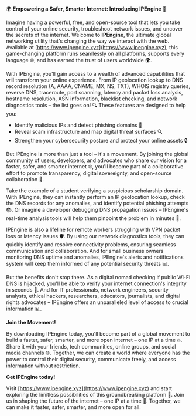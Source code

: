 🌍 **Empowering a Safer, Smarter Internet: Introducing IPEngine** 🚀

Imagine having a powerful, free, and open-source tool that lets you take control of your online security, troubleshoot network issues, and uncover the secrets of the internet. Welcome to **IPEngine**, the ultimate global networking utility that's changing the way we interact with the web. Available at [https://www.ipengine.xyz](https://www.ipengine.xyz), this game-changing platform runs seamlessly on all platforms, supports every language 🌐, and has earned the trust of users worldwide 🌍.

With IPEngine, you'll gain access to a wealth of advanced capabilities that will transform your online experience. From IP geolocation lookup to DNS record resolution (A, AAAA, CNAME, MX, NS, TXT), WHOIS registry queries, reverse DNS, traceroute, port scanning, latency and packet loss analysis, hostname resolution, ASN information, blacklist checking, and network diagnostics tools – the list goes on! 🔍 These features are designed to help you:

* Identify malicious IPs and detect phishing domains 🚨
* Reveal scam infrastructure and map digital threat surfaces 🔍
* Strengthen your cybersecurity posture and protect your online assets 🔒

But IPEngine is more than just a tool – it's a movement. By joining the global community of users, developers, and advocates who share our vision for a faster, safer, and smarter internet 🌐, you'll become part of a collaborative effort to promote transparency, digital sovereignty, and open-source collaboration 🔑.

Take the example of a student verifying a suspicious scholarship domain. With IPEngine, they can instantly perform an IP geolocation lookup, check the DNS records for any anomalies, and identify potential phishing attempts 📚. Or imagine a developer debugging DNS propagation issues – IPEngine's real-time analysis tools will help them pinpoint the problem in minutes 🔬.

IPEngine is also a lifeline for remote workers struggling with VPN packet loss or latency issues 🛡️. By using our network diagnostics tools, they can quickly identify and resolve connectivity problems, ensuring seamless communication and collaboration. And for small business owners monitoring DNS uptime and anomalies, IPEngine's alerts and notifications system will keep them informed of any potential security threats 📊.

But the benefits don't stop there. As a digital nomad checking if public Wi-Fi DNS is hijacked, you'll be able to verify your internet connection's integrity in seconds 🔩. And for IT professionals, network engineers, security analysts, ethical hackers, researchers, educators, journalists, and digital rights advocates – IPEngine offers an unparalleled level of access to crucial information 📊.

**Join the Movement!**

By downloading IPEngine today, you'll become part of a global movement to build a faster, safer, smarter, and more open internet – one IP at a time 🔥. Share it with your friends, tech communities, online groups, and social media channels 🌐. Together, we can create a world where everyone has the power to control their digital security, communicate freely, and access information without restriction.

**Get IPEngine today!**

Visit [https://www.ipengine.xyz](https://www.ipengine.xyz) and start exploring the limitless possibilities of this groundbreaking platform 🚀. Join us in shaping the future of the internet – one IP at a time 🔑. Together, we can make it faster, safer, smarter, and more open for all.